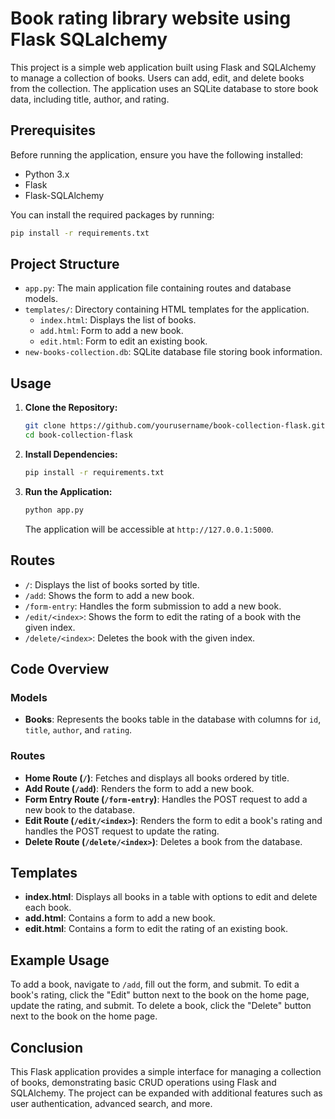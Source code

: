 # Book rating library website using Flask SQLalchemy

This project is a simple web application built using Flask and SQLAlchemy to manage a collection of books. Users can add, edit, and delete books from the collection. The application uses an SQLite database to store book data, including title, author, and rating.

## Prerequisites

Before running the application, ensure you have the following installed:

- Python 3.x
- Flask
- Flask-SQLAlchemy

You can install the required packages by running:

```bash
pip install -r requirements.txt
```

## Project Structure

- `app.py`: The main application file containing routes and database models.
- `templates/`: Directory containing HTML templates for the application.
  - `index.html`: Displays the list of books.
  - `add.html`: Form to add a new book.
  - `edit.html`: Form to edit an existing book.
- `new-books-collection.db`: SQLite database file storing book information.

## Usage

1. **Clone the Repository:**

   ```bash
   git clone https://github.com/yourusername/book-collection-flask.git
   cd book-collection-flask
   ```

2. **Install Dependencies:**

   ```bash
   pip install -r requirements.txt
   ```

3. **Run the Application:**

   ```bash
   python app.py
   ```

   The application will be accessible at `http://127.0.0.1:5000`.

## Routes

- `/`: Displays the list of books sorted by title.
- `/add`: Shows the form to add a new book.
- `/form-entry`: Handles the form submission to add a new book.
- `/edit/<index>`: Shows the form to edit the rating of a book with the given index.
- `/delete/<index>`: Deletes the book with the given index.

## Code Overview

### Models

- **Books**: Represents the books table in the database with columns for `id`, `title`, `author`, and `rating`.

### Routes

- **Home Route (`/`)**: Fetches and displays all books ordered by title.
- **Add Route (`/add`)**: Renders the form to add a new book.
- **Form Entry Route (`/form-entry`)**: Handles the POST request to add a new book to the database.
- **Edit Route (`/edit/<index>`)**: Renders the form to edit a book's rating and handles the POST request to update the rating.
- **Delete Route (`/delete/<index>`)**: Deletes a book from the database.

## Templates

- **index.html**: Displays all books in a table with options to edit and delete each book.
- **add.html**: Contains a form to add a new book.
- **edit.html**: Contains a form to edit the rating of an existing book.

## Example Usage

To add a book, navigate to `/add`, fill out the form, and submit. To edit a book's rating, click the "Edit" button next to the book on the home page, update the rating, and submit. To delete a book, click the "Delete" button next to the book on the home page.

## Conclusion

This Flask application provides a simple interface for managing a collection of books, demonstrating basic CRUD operations using Flask and SQLAlchemy. The project can be expanded with additional features such as user authentication, advanced search, and more.
